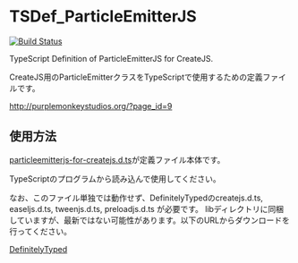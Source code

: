 TSDef_ParticleEmitterJS
=======================
[![Build Status](https://travis-ci.org/gyohk/TSDef_ParticleEmitterJS.png?branch=master)](https://travis-ci.org/gyohk/TSDef_ParticleEmitterJS)

TypeScript Definition of ParticleEmitterJS for CreateJS.

CreateJS用のParticleEmitterクラスをTypeScriptで使用するための定義ファイルです。

http://purplemonkeystudios.org/?page_id=9


使用方法
---------
[particleemitterjs-for-createjs.d.ts](particleemitterjs-for-createjs/src/particleemitterjs-for-createjs.d.ts)が定義ファイル本体です。

TypeScriptのプログラムから読み込んで使用してください。

なお、このファイル単独では動作せず、DefinitelyTypedのcreatejs.d.ts, easeljs.d.ts, tweenjs.d.ts, preloadjs.d.ts が必要です。
libディレクトリに同梱していますが、最新ではない可能性があります。以下のURLからダウンロードを行ってください。

[DefinitelyTyped](https://github.com/borisyankov/DefinitelyTyped)
